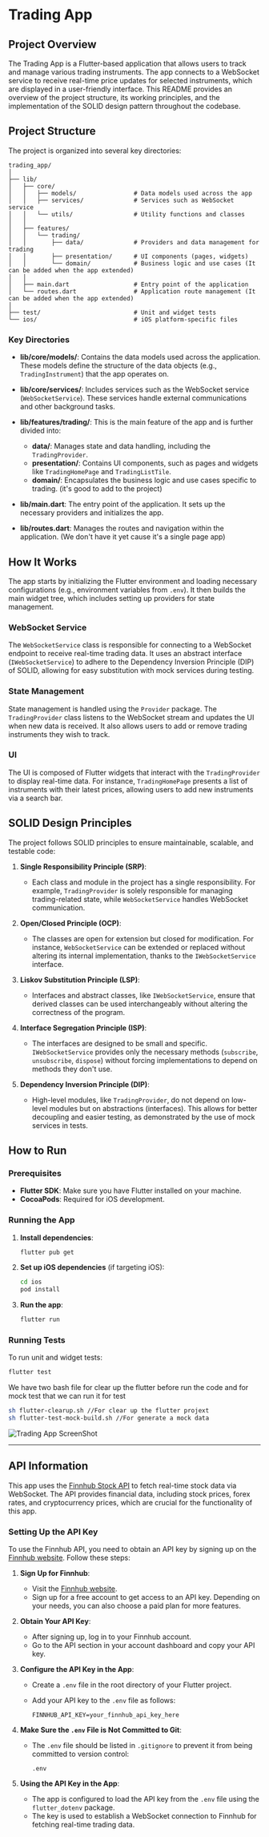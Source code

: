# Trading App

## Project Overview

The Trading App is a Flutter-based application that allows users to track and manage various trading instruments. The app connects to a WebSocket service to receive real-time price updates for selected instruments, which are displayed in a user-friendly interface. This README provides an overview of the project structure, its working principles, and the implementation of the SOLID design pattern throughout the codebase.

## Project Structure

The project is organized into several key directories:

```
trading_app/
│
├── lib/
│   ├── core/
│   │   ├── models/                # Data models used across the app
│   │   ├── services/              # Services such as WebSocket service
│   │   └── utils/                 # Utility functions and classes
│   │
│   ├── features/
│   │   └── trading/
│   │       ├── data/              # Providers and data management for trading
│   │       ├── presentation/      # UI components (pages, widgets)
│   │       └── domain/            # Business logic and use cases (It can be added when the app extended)
│   │
│   ├── main.dart                  # Entry point of the application
│   └── routes.dart                # Application route management (It can be added when the app extended)
│
├── test/                          # Unit and widget tests
└── ios/                           # iOS platform-specific files
```

### Key Directories

- **lib/core/models/**: Contains the data models used across the application. These models define the structure of the data objects (e.g., `TradingInstrument`) that the app operates on.

- **lib/core/services/**: Includes services such as the WebSocket service (`WebSocketService`). These services handle external communications and other background tasks.

- **lib/features/trading/**: This is the main feature of the app and is further divided into:
    - **data/**: Manages state and data handling, including the `TradingProvider`.
    - **presentation/**: Contains UI components, such as pages and widgets like `TradingHomePage` and `TradingListTile`.
    - **domain/**: Encapsulates the business logic and use cases specific to trading. (it's good to add to the project)

- **lib/main.dart**: The entry point of the application. It sets up the necessary providers and initializes the app.

- **lib/routes.dart**: Manages the routes and navigation within the application. (We don't have it yet cause it's a single page app)

## How It Works

The app starts by initializing the Flutter environment and loading necessary configurations (e.g., environment variables from `.env`). It then builds the main widget tree, which includes setting up providers for state management.

### WebSocket Service

The `WebSocketService` class is responsible for connecting to a WebSocket endpoint to receive real-time trading data. It uses an abstract interface (`IWebSocketService`) to adhere to the Dependency Inversion Principle (DIP) of SOLID, allowing for easy substitution with mock services during testing.

### State Management

State management is handled using the `Provider` package. The `TradingProvider` class listens to the WebSocket stream and updates the UI when new data is received. It also allows users to add or remove trading instruments they wish to track.

### UI

The UI is composed of Flutter widgets that interact with the `TradingProvider` to display real-time data. For instance, `TradingHomePage` presents a list of instruments with their latest prices, allowing users to add new instruments via a search bar.

## SOLID Design Principles

The project follows SOLID principles to ensure maintainable, scalable, and testable code:

1. **Single Responsibility Principle (SRP)**:
    - Each class and module in the project has a single responsibility. For example, `TradingProvider` is solely responsible for managing trading-related state, while `WebSocketService` handles WebSocket communication.

2. **Open/Closed Principle (OCP)**:
    - The classes are open for extension but closed for modification. For instance, `WebSocketService` can be extended or replaced without altering its internal implementation, thanks to the `IWebSocketService` interface.

3. **Liskov Substitution Principle (LSP)**:
    - Interfaces and abstract classes, like `IWebSocketService`, ensure that derived classes can be used interchangeably without altering the correctness of the program.

4. **Interface Segregation Principle (ISP)**:
    - The interfaces are designed to be small and specific. `IWebSocketService` provides only the necessary methods (`subscribe`, `unsubscribe`, `dispose`) without forcing implementations to depend on methods they don't use.

5. **Dependency Inversion Principle (DIP)**:
    - High-level modules, like `TradingProvider`, do not depend on low-level modules but on abstractions (interfaces). This allows for better decoupling and easier testing, as demonstrated by the use of mock services in tests.

## How to Run

### Prerequisites

- **Flutter SDK**: Make sure you have Flutter installed on your machine.
- **CocoaPods**: Required for iOS development.

### Running the App

1. **Install dependencies**:

   ```bash
   flutter pub get
   ```

2. **Set up iOS dependencies** (if targeting iOS):

   ```bash
   cd ios
   pod install
   ```

3. **Run the app**:

   ```bash
   flutter run
   ```

### Running Tests

To run unit and widget tests:

```bash
flutter test
```

We have two bash file for clear up the flutter before run the code and for mock test that we can run it for test

```bash
sh flutter-clearup.sh //For clear up the flutter projext
sh flutter-test-mock-build.sh //For generate a mock data
```



![Trading App ScreenShot](./app-screenshot.png)


--- 

## API Information

This app uses the [Finnhub Stock API](https://finnhub.io/) to fetch real-time stock data via WebSocket. The API provides financial data, including stock prices, forex rates, and cryptocurrency prices, which are crucial for the functionality of this app.

### Setting Up the API Key

To use the Finnhub API, you need to obtain an API key by signing up on the [Finnhub website](https://finnhub.io/). Follow these steps:

1. **Sign Up for Finnhub**:
    - Visit the [Finnhub website](https://finnhub.io/).
    - Sign up for a free account to get access to an API key. Depending on your needs, you can also choose a paid plan for more features.

2. **Obtain Your API Key**:
    - After signing up, log in to your Finnhub account.
    - Go to the API section in your account dashboard and copy your API key.

3. **Configure the API Key in the App**:
    - Create a `.env` file in the root directory of your Flutter project.
    - Add your API key to the `.env` file as follows:

      ```env
      FINNHUB_API_KEY=your_finnhub_api_key_here
      ```

4. **Make Sure the `.env` File is Not Committed to Git**:
    - The `.env` file should be listed in `.gitignore` to prevent it from being committed to version control:

      ```plaintext
      .env
      ```

5. **Using the API Key in the App**:
    - The app is configured to load the API key from the `.env` file using the `flutter_dotenv` package.
    - The key is used to establish a WebSocket connection to Finnhub for fetching real-time trading data.
